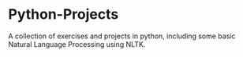 # Python-Projects
A collection of exercises and projects in python, including some basic Natural Language Processing using NLTK.
